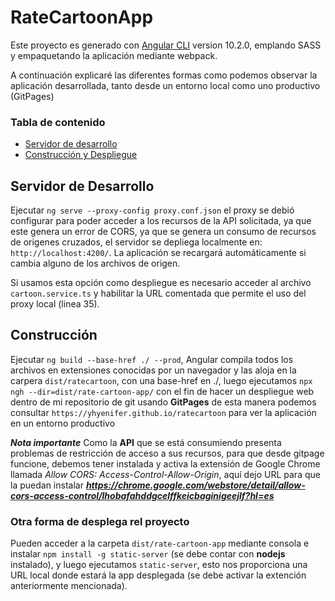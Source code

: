 # RateCartoonApp

Este proyecto es generado con  [Angular CLI](https://github.com/angular/angular-cli) version 10.2.0, emplando SASS y empaquetando la aplicación mediante webpack.

A continuación explicaré las diferentes formas como podemos observar la aplicación desarrollada, tanto desde un entorno local como uno productivo (GitPages)

### Tabla de contenido
 * [Servidor de desarrollo](#Servidor%20de%20Desarrollo)
 * [Construcción y Despliegue ](#Construcción)



## Servidor de Desarrollo

Ejecutar `ng serve --proxy-config proxy.conf.json` el proxy se debió configurar para poder acceder a los recursos de la API solicitada, ya que este genera un error de CORS, ya que se genera un consumo de recursos de origenes cruzados, el servidor se depliega localmente en: `http://localhost:4200/`. La aplicación se recargará automáticamente si cambia alguno de los archivos de origen.

Si usamos esta opción como despliegue es necesario acceder al archivo `cartoon.service.ts` y habilitar la URL comentada que permite el uso del proxy local (linea 35).

## Construcción

Ejecutar `ng build --base-href ./ --prod`, Angular compila todos los archivos en extensiones conocidas por un navegador y las aloja en la carpera `dist/ratecartoon`, con una base-href en ./, luego ejecutamos `npx ngh --dir=dist/rate-cartoon-app/` con el fin de hacer un despliegue web dentro de mi repositorio de git usando **GitPages** 
de esta manera podemos consultar `https://yhyenifer.github.io/ratecartoon` para ver la aplicación en un entorno productivo

**_Nota importante_**
Como la **API** que se está consumiendo presenta problemas de restricción de acceso a sus recursos, para que desde gitpage funcione, debemos tener instalada y activa la extensión de Google Chrome llamada _Allow CORS: Access-Control-Allow-Origin_, aquí dejo URL para que la puedan instalar **_https://chrome.google.com/webstore/detail/allow-cors-access-control/lhobafahddgcelffkeicbaginigeejlf?hl=es_**

### Otra forma de desplega rel proyecto

Pueden acceder a la carpeta `dist/rate-cartoon-app` mediante consola e instalar `npm install -g static-server` (se debe contar con **nodejs** instalado), y luego ejecutamos `static-server`, esto nos proporciona una URL local donde estará la app desplegada (se debe activar la extención anteriormente mencionada).

